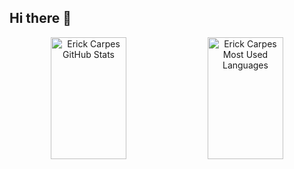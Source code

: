 ## Hi there 👋

<div align="center">  
  <img width="49%" height="195px" src="https://github-readme-stats.vercel.app/api?username=erickcarpes&show_icons=true&count_private=true&hide_border=true&title_color=6ab04c&icon_color=6ab04c&text_color=dcdde1&bg_color=0d1117" alt="Erick Carpes GitHub Stats" /> 
  <img width="49%" height="195px" src="https://github-readme-stats.vercel.app/api/top-langs/?username=erickcarpes&layout=compact&hide_border=true&title_color=6ab04c&text_color=dcdde1&bg_color=0d1117" alt="Erick Carpes Most Used Languages" />
</div>

